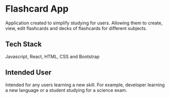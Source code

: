 # Flashcard App

Application created to simplify studying for users. Allowing them to create, view, edit flashcards and decks of flashcards for different subjects.





## Tech Stack
Javascript, React, HTML, CSS and Bootstrap


## Intended User
Intended for any users learning a new skill. For example, developer learning a new language or a student studying for a science exam.
